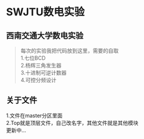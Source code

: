 # SWJTU数电实验
## 西南交通大学数电实验
> 每次的实验我把代码放到这里，需要的自取  
1.七位BCD  
2.杨辉三角发生器  
3.十进制可逆计数器  
4.可控分频设计  
## 关于文件
1.文件在master分区里面  
2.Top就是顶层文件，自己改名字，其他文件就是其他模块  
更新中...
